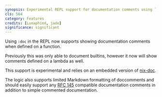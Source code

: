 ```yaml
---
synopsis: Experimental REPL support for documentation comments using `:doc`
cls: 564
category: Features
credits: [Lunaphied, jade]
significance: significant
---
```


Using `:doc` in the REPL now supports showing documentation comments when defined on a function.

Previously this was only able to document builtins, however it now will show comments defined on a lambda as well.

This support is experimental and relies on an embedded version of [nix-doc](https://github.com/lf-/nix-doc).

The logic also supports limited Markdown formatting of doccomments and should easily support any [RFC 145](https://github.com/NixOS/rfcs/blob/master/rfcs/0145-doc-strings.md)
compatible documentation comments in addition to simple commented documentation.
